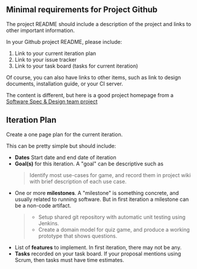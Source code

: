 ## Minimal requirements for Project Github

The project README should include a description of the project 
and links to other important information.  

In your Github project README, please include:

1. Link to your current iteration plan
2. Link to your issue tracker
3. Link to your task board (tasks for current iteration)

Of course, you can also have links to other items, such as link to design
documents, installation guide, or your CI server.

The content is different, but here is a good project homepage
from a [Software Spec & Design team project](https://github.com/SSD2015/TeamGG)

## Iteration Plan

Create a one page plan for the current iteration.

This can be pretty simple but should include:

* **Dates** Start date and end date of iteration
* **Goal(s)** for this iteration.  A "goal" can be descriptive such as
  > Identify most use-cases for game, and record them in project wiki with brief description of each use case.    
* One or more **milestones**. A "milestone" is something concrete, and usually related to running software.  But in first iteration a milestone can be a non-code artifact.
  > * Setup shared git repository with automatic unit testing using Jenkins.    
  > * Create a domain model for quiz game, and produce a working prototype that shows questions.    
* List of **features** to implement. In first iteration, there may not be any.
* **Tasks** recorded on your task board.  If your proposal mentions using Scrum, then tasks must have time estimates.
